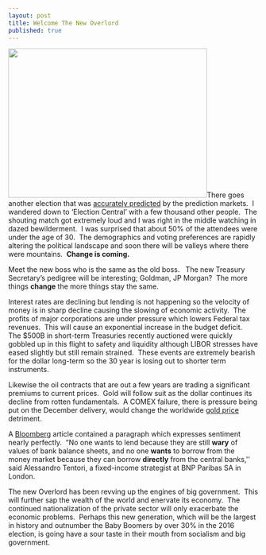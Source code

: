 ```yaml
---
layout: post
title: Welcome The New Overlord
published: true
---
```

<p><img class="alignright" title="Election Central" src="{{ site.baseurl }}/images/IMG_0163.JPG" alt="" width="400" height="300" /><span>There goes another election that was <a href="http://www.runtogold.com/2008/11/election-fervor/">accurately predicted</a> by the prediction markets.  I wandered down to ‘Election Central’ with a few thousand other people.  The shouting match got extremely loud and I was right in the middle watching in dazed bewilderment.  I was surprised that about 50% of the attendees were under the age of 30.  The demographics and voting preferences are rapidly altering the political landscape and soon there will be valleys where there were mountains.  <strong>Change is coming.</strong></span></p>
<p><span>Meet the new boss who is the same as the old boss.   The new Treasury Secretary’s pedigree will be interesting; Goldman, JP Morgan?  The more things <strong>change</strong> the more things stay the same.</span></p>
<p><span>Interest rates are declining but lending is not happening so the velocity of money is in sharp decline causing the slowing of economic activity.  The profits of major corporations are under pressure which lowers Federal tax revenues.  This will cause an exponential increase in the budget deficit.  The $500B in short-term Treasuries recently auctioned were quickly gobbled up in this flight to safety and liquidity although LIBOR stresses have eased slightly but still remain strained.  These events are extremely bearish for the dollar long-term so the 30 year is losing out to shorter term instruments.</span></p>
<p><span>Likewise the oil contracts that are out a few years are trading a significant premiums to current prices.  Gold will follow suit as the dollar continues its decline from rotten fundamentals.  A COMEX failure, there is pressure being put on the December delivery, would change the worldwide <a href="http://www.runtogold.com/2008/10/the-gold-price/">gold price</a> detriment.</span></p>
<p><span>A <a href="http://www.bloomberg.com/apps/news?pid=20601087&amp;sid=avomrJ_xc8DQ&amp;refer=worldwide" target="_blank">Bloomberg</a> article contained a paragraph which expresses sentiment nearly perfectly.  “No one wants to lend because they are still <strong>wary</strong> of values of bank balance sheets, and no one <strong>wants</strong> to borrow from the money market because they can borrow <strong>directly</strong> from the central banks,'' said Alessandro Tentori, a fixed-income strategist at BNP Paribas SA in London.</span></p>
<p><span>The new Overlord has been revving up the engines of big government.  This will further sap the wealth of the world and enervate its economy.  The continued nationalization of the private sector will only exacerbate the economic problems.  Perhaps this new generation, which will be the largest in history and outnumber the Baby Boomers by over 30% in the 2016 election, is going have a sour taste in their mouth from socialism and big government.</span></p>
